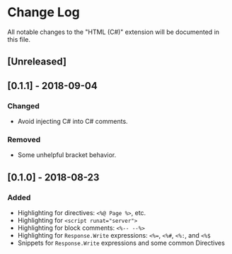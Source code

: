 # Change Log
All notable changes to the "HTML (C#)" extension will be documented in this file.

## [Unreleased]

## [0.1.1] - 2018-09-04
### Changed
- Avoid injecting C# into C# comments.

### Removed
- Some unhelpful bracket behavior.

## [0.1.0] - 2018-08-23
### Added
- Highlighting for directives: `<%@ Page %>`, etc.
- Highlighting for `<script runat="server">`
- Highlighting for block comments: `<%-- --%>`
- Highlighting for `Response.Write` expressions: `<%=`, `<%#`, `<%:`, and `<%$`
- Snippets for `Response.Write` expressions and some common Directives


[keep-a-changelog]: https://keepachangelog.com/
